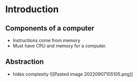 # Introduction
## Components of a computer
- Instructions come from memory
- Must have CPU and memory for a computer.

## Abstraction
- hides complexity
![[Pasted image 20220907105105.png]]